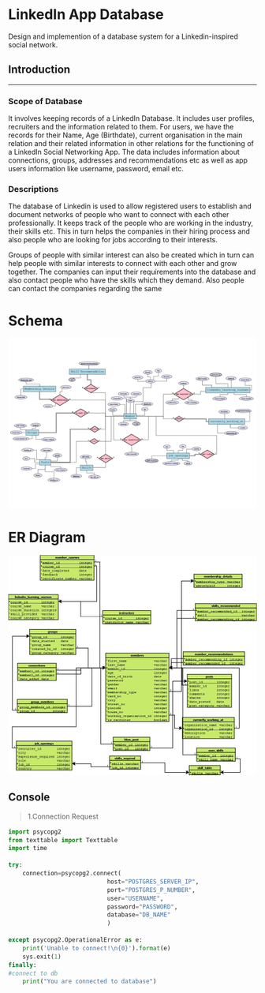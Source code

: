 # LinkedIn App Database
Design and implemention of a database system for a Linkedin-inspired social network.


## Introduction

--------------------------------------------------------------

### Scope of Database
It involves keeping records of a LinkedIn Database. It includes user profiles, recruiters and
the information related to them. For users, we have the records for their Name, Age
(Birthdate), current organisation in the main relation and their related information in other
relations for the functioning of a ​LinkedIn Social Networking App​. The data includes
information about connections, groups, addresses and recommendations etc as well as
app users information like username, password, email etc.


### Descriptions
The database of Linkedin is used to allow registered users to establish and document
networks of people who want to connect with each other professionally. It keeps track of
the people who are working in the industry, their skills etc. This in turn helps the
companies in their hiring process and also people who are looking for jobs according to
their interests. 

Groups of people with similar interest can also be created which in turn can help people
with similar interests to connect with each other and grow together.
The companies can input their requirements into the database and also contact people
who have the skills which they demand. Also people can contact the companies regarding
the same

# Schema
![](https://github.com/MukundKal/postgres-linkedin/blob/master/img/schema.PNG)

# ER Diagram
![](https://raw.githubusercontent.com/MukundKal/postgres-linkedin/master/img/final%20schema.jpeg)



## Console 


>1.Connection Request
```python
import psycopg2
from texttable import Texttable
import time

try:
    connection=psycopg2.connect(
                            host="POSTGRES_SERVER_IP",
                            port="POSTGRES_P_NUMBER",
                            user="USERNAME",
                            password="PASSWORD",
                            database="DB_NAME"
                            )

except psycopg2.OperationalError as e:
    print('Unable to connect!\n{0}').format(e)
    sys.exit(1)
finally:
#connect to db 
    print("You are connected to database")

```
